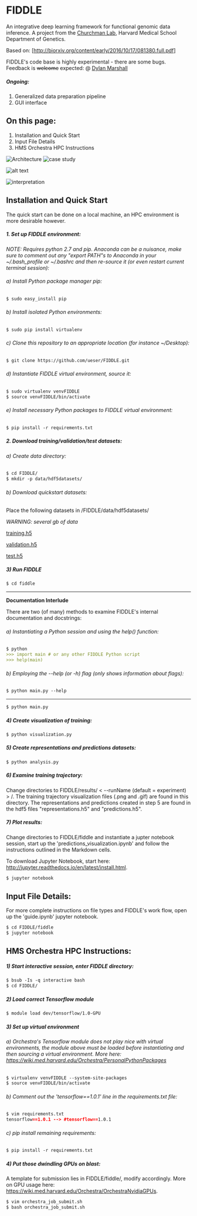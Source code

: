 # FIDDLE

An integrative deep learning framework for functional genomic data inference. A project from the [Churchman Lab](http://churchman.med.harvard.edu/), Harvard Medical School Department of Genetics.

Based on: [http://biorxiv.org/content/early/2016/10/17/081380.full.pdf]

FIDDLE's code base is highly experimental - there are some bugs. Feedback is ~~welcome~~ expected: @ [Dylan Marshall](https://github.com/DylanM-Marshall)

##### Ongoing:
1. Generalized data preparation pipeline
2. GUI interface

On this page:
---------------
1. Installation and Quick Start
2. Input File Details
3. HMS Orchestra HPC Instructions

<img src="https://preview.ibb.co/iDo3v5/FIDDLE_001.jpg" title="Architecture" />
<img src="https://preview.ibb.co/eSebF5/FIDDLE_002.jpg" title="case study" />

![alt text](https://cloud.githubusercontent.com/assets/1741502/24565878/28229be6-1625-11e7-88e5-555508e3e25c.gif)

<img src="https://preview.ibb.co/mwc2oQ/FIDDLE_003.jpg" title="interpretation" />

Installation and Quick Start 
----------------------------

The quick start can be done on a local machine, an HPC environment is more desirable however.

##### 1. Set up FIDDLE environment:

_NOTE: Requires python 2.7 and pip. Anaconda can be a nuisance, make sure to comment out any "export PATH"s to Anaconda in your ~/.bash_profile or ~/.bashrc and then re-source it (or even restart current terminal session):_

###### a) Install Python package manager pip:

```markdown 
$ sudo easy_install pip 
```

###### b) Install isolated Python environments:

```markdown
$ sudo pip install virtualenv
```

###### c) Clone this repository to an appropriate location (for instance ~/Desktop):

```markdown 
$ git clone https://github.com/ueser/FIDDLE.git 
```

###### d) Instantiate FIDDLE virtual environment, source it:

```markdown
$ sudo virtualenv venvFIDDLE
$ source venvFIDDLE/bin/activate
```

###### e) Install necessary Python packages to FIDDLE virtual environment:

```markdown
$ pip install -r requirements.txt
```

##### 2. Download training/validation/test datasets:

###### a) Create data directory:

```markdown
$ cd FIDDLE/
$ mkdir -p data/hdf5datasets/
```

###### b) Download quickstart datasets: 

Place the following datasets in /FIDDLE/data/hdf5datasets/

_WARNING: several gb of data_

[training.h5](https://drive.google.com/file/d/0B9aDFb1Ds4IzWWZ5aWhtTkVUWE0/view?usp=sharing)

[validation.h5](https://drive.google.com/file/d/0B9aDFb1Ds4IzZ3JrLXp3SEY5aGs/view?usp=sharing)

[test.h5](https://drive.google.com/file/d/0B9aDFb1Ds4IzT05wTTZVQmFvcG8/view?usp=sharing)

##### 3) Run FIDDLE

```markdown
$ cd fiddle
```
___
**Documentation Interlude**

There are two (of many) methods to examine FIDDLE's internal documentation and docstrings:

###### a) Instantiating a Python session and using the help() function:

```markdown
$ python
>>> import main # or any other FIDDLE Python script
>>> help(main)
```

###### b) Employing the --help (or -h) flag (only shows information about flags):

```markdown
$ python main.py --help
```
___

```markdown
$ python main.py
```

##### 4) Create visualization of training:

```markdown
$ python visualization.py
```

##### 5) Create representations and predictions datasets:

```markdown
$ python analysis.py
```

##### 6) Examine training trajectory:

Change directories to FIDDLE/results/ < --runName (default = experiment) > /. The training trajectory visualization files (.png and .gif) are found in this directory. The representations and predictions created in step 5 are found in the hdf5 files "representations.h5" and "predictions.h5".

##### 7) Plot results:

Change directories to FIDDLE/fiddle and instantiate a jupter notebook session, start up the 'predictions_visualization.ipynb' and follow the instructions outlined in the Markdown cells.

To download Jupyter Notebook, start here: http://jupyter.readthedocs.io/en/latest/install.html.

```markdown
$ jupyter notebook
```

Input File Details:
---------------------
For more complete instructions on file types and FIDDLE's work flow, open up the 'guide.ipynb' jupyter notebook. 

```markdown
$ cd FIDDLE/fiddle
$ jupyter notebook
```

HMS Orchestra HPC Instructions:
-------------------------------

##### 1) Start interactive session, enter FIDDLE directory:

```markdown
$ bsub -Is -q interactive bash
$ cd FIDDLE/
```

##### 2) Load correct Tensorflow module

```markdown
$ module load dev/tensorflow/1.0-GPU
```

##### 3) Set up virtual environment

###### a) Orchestra's Tensorflow module does not play nice with virtual environments, the module above _must_ be loaded before instantiating and then sourcing a virtual environment. More here: https://wiki.med.harvard.edu/Orchestra/PersonalPythonPackages

```markdown
$ virtualenv venvFIDDLE --system-site-packages
$ source venvFIDDLE/bin/activate
```

###### b) Comment out the 'tensorflow==1.0.1' line in the requirements.txt file:

```markdown
$ vim requirements.txt
tensorflow==1.0.1 --> #tensorflow==1.0.1
```

###### c) pip install remaining requirements:

```markdown
$ pip install -r requirements.txt
```

##### 4) Put those dwindling GPUs on blast:

A template for submission lies in FIDDLE/fiddle/, modify accordingly. More on GPU usage here: https://wiki.med.harvard.edu/Orchestra/OrchestraNvidiaGPUs.

```markdown
$ vim orchestra_job_submit.sh
$ bash orchestra_job_submit.sh
```
